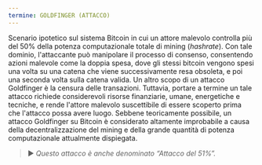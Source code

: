 ```yaml
---
termine: GOLDFINGER (ATTACCO)
---
```


Scenario ipotetico sul sistema Bitcoin in cui un attore malevolo controlla più del 50% della potenza computazionale totale di mining (*hashrate*). Con tale dominio, l'attaccante può manipolare il processo di consenso, consentendo azioni malevole come la doppia spesa, dove gli stessi bitcoin vengono spesi una volta su una catena che viene successivamente resa obsoleta, e poi una seconda volta sulla catena valida. Un altro scopo di un attacco Goldfinger è la censura delle transazioni. Tuttavia, portare a termine un tale attacco richiede considerevoli risorse finanziarie, umane, energetiche e tecniche, e rende l'attore malevolo suscettibile di essere scoperto prima che l'attacco possa avere luogo. Sebbene teoricamente possibile, un attacco Goldfinger su Bitcoin è considerato altamente improbabile a causa della decentralizzazione del mining e della grande quantità di potenza computazionale attualmente dispiegata.

> ► *Questo attacco è anche denominato “Attacco del 51%”.*